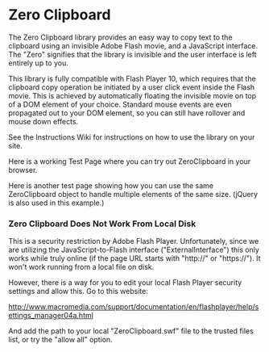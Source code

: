 Zero Clipboard
==============

The Zero Clipboard library provides an easy way to copy text to the clipboard using an invisible Adobe Flash movie, and a JavaScript interface. The "Zero" signifies that the library is invisible and the user interface is left entirely up to you.

This library is fully compatible with Flash Player 10, which requires that the clipboard copy operation be initiated by a user click event inside the Flash movie. This is achieved by automatically floating the invisible movie on top of a DOM element of your choice. Standard mouse events are even propagated out to your DOM element, so you can still have rollover and mouse down effects.

See the Instructions Wiki for instructions on how to use the library on your site.

Here is a working Test Page where you can try out ZeroClipboard in your browser.

Here is another test page showing how you can use the same ZeroClipboard object to handle multiple elements of the same size. (jQuery is also used in this example.)

### Zero Clipboard Does Not Work From Local Disk

This is a security restriction by Adobe Flash Player. Unfortunately, since we are utilizing the JavaScript-to-Flash interface ("ExternalInterface") this only works while truly online (if the page URL starts with "http://" or "https://"). It won't work running from a local file on disk.

However, there is a way for you to edit your local Flash Player security settings and allow this. Go to this website:

http://www.macromedia.com/support/documentation/en/flashplayer/help/settings_manager04a.html

And add the path to your local "ZeroClipboard.swf" file to the trusted files list, or try the "allow all" option.